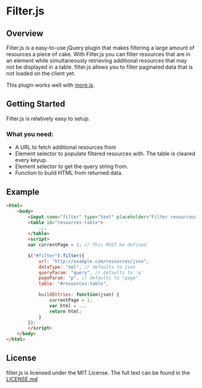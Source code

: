 # Filter.js

## Overview

Filter.js is a easy-to-use jQuery plugin that makes filtering a large amount of resources a piece of cake. With 
Filter.js you can filter resources that are in an element while simultaneously retrieving additional resources that may 
not be displayed in a table. filter.js allows you to filter paginated data that is not loaded on the client yet.

This plugin works well with [more.js](https://github.com/windy1/more.js).

## Getting Started

Filter.js is relatively easy to setup.

### What you need:

* A URL to fetch additional resources from
* Element selector to populate filtered resources with. The table is cleared every keyup.
* Element selector to get the query string from.
* Function to build HTML from returned data.

## Example

```html
<html>
    <body>
        <input name="filter" type="text" placeholder="Filter resources&hellip;" id="filter">
        <table id="resources-table">
            ...
        </table>
        <script>
        var currentPage = 1; // This MUST be defined

        $("#filter").filter({
            url: "http://example.com/resources/json",
            dataType: "xml", // defaults to json
            queryParam: "query", // defaults to 'q'
            pageParam: "p", // defaults to "page"
            table: "#resources-table",

            buildEntries: function(json) {
                currentPage = 1;
                var html = ...
                return html;
            }
        });
        </script>
    </body>
</html>
```

## License

filter.js is licensed under the MIT License. The full text can be found in the [LICENSE.md](LICENSE.md)
